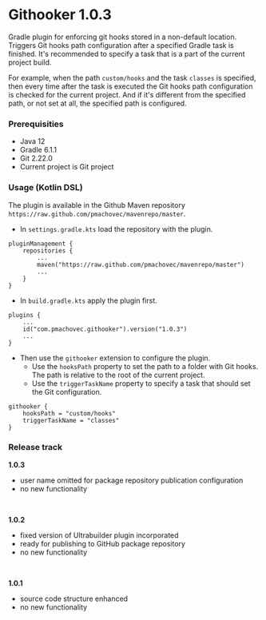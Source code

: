 # Githooker 1.0.3
Gradle plugin for enforcing git hooks stored in a non-default location. Triggers Git hooks path configuration after a specified Gradle task is finished. It's recommended to specify a task that is a part of the current project build.

For example, when the path `custom/hooks` and the task `classes` is specified, then every time after the task is executed the Git hooks path configuration is checked for the current project. And if it's different from the specified path, or not set at all, the specified path is configured.

### Prerequisities
* Java 12
* Gradle 6.1.1
* Git 2.22.0
* Current project is Git project

### Usage (Kotlin DSL)
The plugin is available in the Github Maven repository `https://raw.github.com/pmachovec/mavenrepo/master`.
* In `settings.gradle.kts` load the repository with the plugin.
```
pluginManagement {
    repositories {
        ...
        maven("https://raw.github.com/pmachovec/mavenrepo/master")
        ...
    }
}
```
* In `build.gradle.kts` apply the plugin first.
```
plugins {
    ...
    id("com.pmachovec.githooker").version("1.0.3")
    ...
}
```
* Then use the `githooker` extension to configure the plugin.
    - Use the `hooksPath` property to set the path to a folder with Git hooks. The path is relative to the root of the current project.
    - Use the `triggerTaskName` property to specify a task that should set the Git configuration. 
```
githooker {
    hooksPath = "custom/hooks"
    triggerTaskName = "classes"
}
```

### Release track
**1.0.3**
* user name omitted for package repository publication configuration
* no new functionality

<br/>

**1.0.2**
* fixed version of Ultrabuilder plugin incorporated
* ready for publishing to GitHub package repository
* no new functionality

<br/>

**1.0.1**
* source code structure enhanced
* no new functionality

